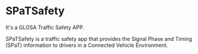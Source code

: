 # SPaTSafety
It's a GLOSA Traffic Safety APP.

SPaTSafety is a traffic safety app that provides the Signal Phase and Timing (SPaT) information to drivers in a Connected Vehicle Environment.

